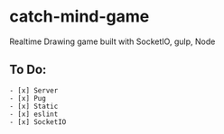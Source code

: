 # catch-mind-game

Realtime Drawing game built with SocketIO, gulp, Node

## To Do:

    - [x] Server
    - [x] Pug
    - [x] Static
    - [x] eslint
    - [x] SocketIO
